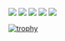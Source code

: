 <!-- ~2022-12-12
<img align="left" src="https://github-readme-stats.vercel.app/api?username=masachika-kamada&count_private=true&show_icons=true" />
<img align="left" src="https://github-readme-streak-stats.herokuapp.com/?user=masachika-kamada" />
-->

[![](https://raw.githubusercontent.com/masachika-kamada/profile/main/profile-summary-card-output/github_dark/0-profile-details.svg)](https://github.com/vn7n24fzkq/github-profile-summary-cards)
[![](https://raw.githubusercontent.com/masachika-kamada/profile/main/profile-summary-card-output/github_dark/1-repos-per-language.svg)](https://github.com/vn7n24fzkq/github-profile-summary-cards) [![](https://raw.githubusercontent.com/masachika-kamada/profile/main/profile-summary-card-output/github_dark/2-most-commit-language.svg)](https://github.com/vn7n24fzkq/github-profile-summary-cards)
[![](https://raw.githubusercontent.com/masachika-kamada/profile/main/profile-summary-card-output/github_dark/3-stats.svg)](https://github.com/vn7n24fzkq/github-profile-summary-cards) [![](https://raw.githubusercontent.com/masachika-kamada/profile/main/profile-summary-card-output/github_dark/4-productive-time.svg)](https://github.com/vn7n24fzkq/github-profile-summary-cards)

[![trophy](https://github-profile-trophy.vercel.app/?username=masachika-kamada&theme=darkhub&column=7&title=MultiLanguage,Joined2020,Commits,PullRequest,Repositories,Issues,Stars)](https://github.com/ryo-ma/github-profile-trophy)
